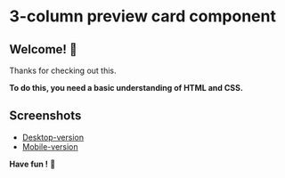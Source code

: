 # 3-column preview card component


## Welcome! 👋

Thanks for checking out this.

**To do this, you need a basic understanding of HTML and CSS.**


## Screenshots

- [Desktop-version](screenshots/desktop.png)
- [Mobile-version](screenshots/mobile.png)


**Have fun !** 🚀
